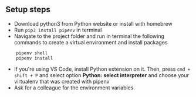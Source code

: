 ## Setup steps

- Download python3 from Python website or install with homebrew
- Run ```pip3 install pipenv``` in terminal
- Navigate to the project folder and run in terminal the following commands to create a virtual environment and install packages
```
    pipenv shell
    pipenv install
```
- If you're using VS Code, install Python extension on it. Then, press ```cmd + shift + P``` and select option **Python: select interpreter** and choose your virtualenv that was created with pipenv
- Ask for a colleague for the environment variables.